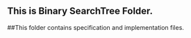 ## This is Binary SearchTree Folder.
##This folder contains specification and implementation files.
